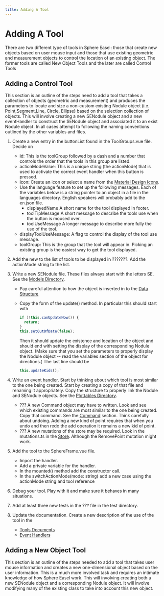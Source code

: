 ```yaml
---
title: Adding A Tool
---
```


# Adding A Tool

There are two different type of tools in Sphere Easel: those that create new objects based on user mouse input and those that use existing geometric and measurement objects to control the location of an existing object. The former tools are called New Object Tools and the later are called Control Tools

## Adding a Control Tool

This section is an outline of the steps need to add a tool that takes a collection of objects (geometric and measurement) and produces the parameters to locate and size a non-custom existing <span class="class">Nodule</span> object (i.e. <span class="class">Point</span>,<span class="class">Segment</span>,<span class="class">Line</span>, <span class="class">Circle</span>, <span class="class">Ellipse</span>) based on the selection collection of objects. This will involve creating a new <span class="class">SENodule</span> object and a new eventHandler to construct the <span class="class">SENodule</span> object and associated it to an exist <span class="class">Nodule</span> object. In all cases attempt to following the naming conventions outlined by the other variables and files.

1. Create a new entry in the <span class="variable">buttonList</span> found in the <span class="file">ToolGroups.vue</span> file. Decide on
   - <span class="variable">id</span>: This is the <span class="variable">toolGroup</span> followed by a dash and a number that controls the order that the tools in this group are listed.
   - <span class="variable">actionModeValue</span>: This is a unique string (the actionMode) that is used to activate the correct event handler when this button is pressed.
   - <span class="variable">icon</span>: Create an icon or select a name from the [Material Design Icons](https://cdn.materialdesignicons.com/5.0.45/).
   - Use the language feature to set up the following messages. Each of the variables below is a string pointer to an object in a file in the <span class="directory">languages</span> directory. English speakers will probably add to the <span class="file">en.json</span> file.
     - <span class="variable">displayedName</span> A short name for the tool displayed in footer.
     - <span class="variable">toolTipMessage</span> A short message to describe the tools use when the button is moused over.
     - <span class="variable">toolUseMessage</span> A longer message to describe more fully the use of the tool.
   - <span class="variable">displayToolUseMessage</span>: A flag to control the display of the tool use message.
   - <span class="variable">toolGroup</span>: This is the group that the tool will appear in. Picking an existing group is the easiest way to get the tool displayed.
2. Add the new to the list of tools to be displayed in ???????. Add the <span class="variable">actionMode</span> string to the list.
3. Write a new <span class="class">SENodule</span> file. These files always start with the letters SE. See the [Models Directory](/design/#models-directory).

   - Pay careful attention to how the object is inserted in to the [Data Structure](/design/#data-structure)
   - Copy the form of the <span class="method">update()</span> method. In particular this should start with

     ```ts
     if (!this.canUpdateNow()) {
       return;
     }
     this.setOutOfDate(false);
     ```

     Then it should update the existence and location of the object and should end with setting the display of the corresponding <span class="class">Nodule</span> object. (Make sure that you set the parameters to properly display the <span class="class">Nodule</span> object -- read the variables section of the object for directions.) The last line should be

     ```ts
     this.updateKids();`
     ```

4. Write an [event handler](/design/#event-handlers). Start by thinking about which tool is most similar to the one being created. Start by creating a copy of that file and renaming it appropriately. Copy the structure to properly link the <span class="class">Nodule</span> and <span class="class">SENodule</span> objects. See the [Plottables Directory](/design/#plottables-directory).
   - ??? A new <span class="command">Command</span> object may have to written. Look and see which existing commands are most similar to the one being created. Copy that command. See the [Command](/design/#commands) section. Think carefully about undoing. Adding a new kind of point requires that when you undo and then redo the add operation it remains a new kid of point.
   - ??? A new mutations of the store may be required. Look in the <span class="file">mutations.ts</span> in the [Store](/design/#store). Although the <span class="string">RemovePoint</span> mutation might work.
5. Add the tool to the <span class="file">SphereFrame.vue</span> file.
   - Import the handler.
   - Add a private variable for the handler.
   - In the <span class="method">mounted()</span> method add the constructor call.
   - In the <span class="method">switchActionMode(mode: string)</span> add a new case using the <span class="variable">actionMode</span> string and tool reference
6. Debug your tool. Play with it and make sure it behaves in many situations.
7. Add at least three new tests in the <span class="file">???</span> file in the <span class="directory">test</span> directory.
8. Update the documentation. Create a new description of the use of the tool in the
   - [Tools Documents](/tools/edit.html)
   - [Event Handlers](/design/#event-handlers)

## Adding a New Object Tool

This section is an outline of the steps needed to add a tool that takes user mouse information and creates a new one-dimensional object based on the user information. This is a much more involved task and requires an intimate knowledge of how Sphere Easel work. This will involving creating both a new <span class="class">SENodule</span> object and a corresponding <span class="class">Nodule</span> object. It will involve modifying many of the existing class to take into account this new object.
